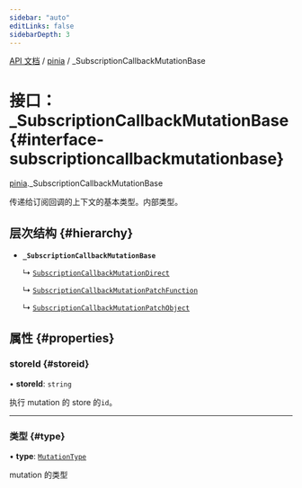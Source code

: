 ```yaml
---
sidebar: "auto"
editLinks: false
sidebarDepth: 3
---
```


[API 文档](../index.md) / [pinia](../modules/pinia.md) / \_SubscriptionCallbackMutationBase

# 接口：\_SubscriptionCallbackMutationBase {#interface-subscriptioncallbackmutationbase}

[pinia](../modules/pinia.md)._SubscriptionCallbackMutationBase

传递给订阅回调的上下文的基本类型。内部类型。

## 层次结构 {#hierarchy}

- **`_SubscriptionCallbackMutationBase`**

  ↳ [`SubscriptionCallbackMutationDirect`](pinia.SubscriptionCallbackMutationDirect.md)

  ↳ [`SubscriptionCallbackMutationPatchFunction`](pinia.SubscriptionCallbackMutationPatchFunction.md)

  ↳ [`SubscriptionCallbackMutationPatchObject`](pinia.SubscriptionCallbackMutationPatchObject.md)

## 属性 {#properties}

### storeId {#storeid}

• **storeId**: `string`

执行 mutation 的 store 的`id`。

___

### 类型 {#type}

• **type**: [`MutationType`](../enums/pinia.MutationType.md)

mutation 的类型
